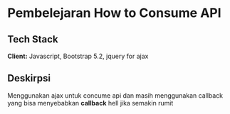 
# Pembelejaran How to Consume API



## Tech Stack

**Client:** Javascript, Bootstrap 5.2, jquery for ajax

## Deskirpsi
Menggunakan ajax untuk concume api dan masih menggunakan callback yang bisa menyebabkan **callback** hell jika semakin rumit